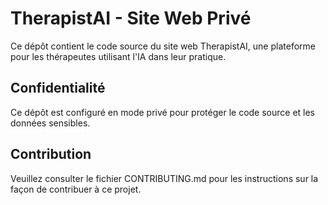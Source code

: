# TherapistAI - Site Web Privé

Ce dépôt contient le code source du site web TherapistAI, une plateforme pour les thérapeutes utilisant l'IA dans leur pratique.

## Confidentialité

Ce dépôt est configuré en mode privé pour protéger le code source et les données sensibles.

## Contribution

Veuillez consulter le fichier CONTRIBUTING.md pour les instructions sur la façon de contribuer à ce projet.